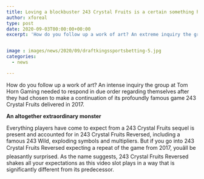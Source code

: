```yaml
---
title: Loving a blockbuster 243 Crystal Fruits is a certain something however playing its replacement is a completely extraordinary beast
author: xforeal 
type: post
date: 2020-09-03T00:00:00+00:00
excerpt: 'How do you follow up a work of art? An extreme inquiry the group at Tom Horn Gaming needed to respond in due order regarding themselves after they had chosen to make a continuation of its profoundly well known game 243 Crystal Fruits delivered in 2017 '


image : images/news/2020/09/draftkingssportsbetting-5.jpg
categories:
  - news

---
```

How do you follow up a work of art? An intense inquiry the group at Tom Horn Gaming needed to respond in due order regarding themselves after they had chosen to make a continuation of its profoundly famous game 243 Crystal Fruits delivered in 2017. 

**An altogether extraordinary monster** 

Everything players have come to expect from a 243 Crystal Fruits sequel is present and accounted for in 243 Crystal Fruits Reversed, including a famous 243 Wild, exploding symbols and multipliers. But if you go into 243 Crystal Fruits Reversed expecting a repeat of the game from 2017, youâll be pleasantly surprised. As the name suggests, 243 Crystal Fruits Reversed shakes all your expectations as this video slot plays in a way that is significantly different from its predecessor. 

<div class="videoWrapper">
  </p>